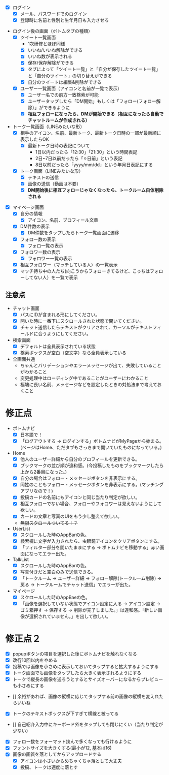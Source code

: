 - [x] ログイン
    - [x] メール、パスワードでのログイン
    - [x] 登録時に名前と性別と生年月日も入力させる
- ログイン後の画面（ボトムタブの種類）
    - [x] ツイート一覧画面
        - 1次研修とほぼ同様
        - [x] いいね/いいね解除ができる
        - [x] いいね数が表示される
        - [x] 保存/保存解除ができる
        - [x] タブによって「ツイート一覧」と「自分が保存したツイート一覧」と「自分のツイート」の切り替えができる
        - [x] 自分のツイートは編集&削除ができる
    - [x] ユーザー一覧画面（アイコンと名前が一覧で表示）
        - [x] ユーザー名での前方一致検索が可能
        - [x] ユーザータップしたら「DM開始」もしくは「フォロー(フォロー解除）」ができるように
        - [x] **相互フォローになったら、DMが開始できる（相互になったら自動でチャットルームが作成される）**
- トーク一覧画面（LINEみたいな形）
    - [x] 相手のアイコン、名前、最新トーク、最新トーク日時の一部が最新順に表示したらOK
        - [x] 最新トーク日時の表記について
            - 1日以内だったら「12:30」「21:30」という時間表記
            - 2日~7日以前だったら「⚪︎日前」という表記
            - 8日以前だったら「yyyy/mm/dd」という年月日表記にする
    - [x] トーク画面（LINEみたいな形）
        - [x] テキストの送信
        - [x] 画像の送信（動画は不要）
        - [x] **DM開始後に相互フォローじゃなくなったら、トークルーム自体削除される**
- [x] マイページ画面
    - [x] 自分の情報
        - [x] アイコン、名前、プロフィール文章
    - [x] DM件数の表示
        - [x] DM件数をタップしたらトーク一覧画面に遷移
    - [x] フォロー数の表示
        - [x] フォロ一覧の表示
    - [x] フォロワー数の表示
        - [x] フォロワー一覧の表示
    - [x] 相互フォロワー（マッチしている人）の一覧表示
    - [x] マッチ待ち中の人たち(向こうからフォローきてるけど、こっちはフォローしてない人）を一覧で表示

## **注意点**

- チャット画面
    - [x] パスにIDが含まれる形にしてください。
    - [x] 開いた時に一番下にスクロールされた状態で開いてください。
    - [x] チャット送信したらテキストがクリアされて、カーソルがテキストフィールドに合うようにしてください。
- 検索画面
    - [x] デフォルトは全員表示されている状態
    - [x] 検索ボックスが空白（空文字）なら全員表示している
- 全画面共通
    - ちゃんとバリデーションやエラーメッセージが出て、失敗していることがわかること
    - 変更処理中はローディング中であることがユーザーにわかること
    - 極端に長い名前、メッセージなどを設定したときの対処法まで考えておくこと


# 修正点
- ボトムナビ
    - [x] 日本語で！
    - [x] 「ログアウトする → ログインする」ボトムナビがMyPageから始まる。(ページはHome、ただタブもさっきまで開いていたものになっている。)
- Home
    - [x] 他人のユーザー詳細から自分のプロフィールを更新できる。
    - [x] ブックマークの並び順が違和感。(今投稿したものをブックマークしたら上から2番目になった。)
    - [x] 自分の場合はフォロー・メッセージボタンを非表示にする。
    - [x] 同姓のこともフォロー・メッセージボタンを非表示にする。(マッチングアプリなので！)
    - [x] 投稿カードの名前にもアイコンと同じ当たり判定が欲しい。
    - [x] 相互フォローでない場合、フォローやフォロワーは見えないようにして欲しい。
    - [x] カードの文章と写真のUIをもう少し整えて欲しい。
    - ~~無限スクロールついてる！？~~
- UserList
    - [x] スクロールした時のAppBarの色。
    - [x] 検索欄に文字が入力されたら、虫眼鏡アイコンをクリアボタンにする。
    - [x] 「フィルター部分を開いたままにする → ボトムナビを移動する」赤い画面になってエラー出た。
- TalkList
    - [x] スクロールした時のAppBarの色。
    - [x] 写真付きだと空白のみで送信できる。
    - [x] 「トークルーム → ユーザー詳細 → フォロー解除(トークルーム削除) → 戻る → トークルームでチャット送信」でエラーが出た。
- マイページ
    - [x] スクロールした時のAppBaeの色。
    - [x] 「画像を選択していない状態でアイコン設定に入る → アイコン設定 → ゴミ箱押す → 保存する → 削除が完了しました。」は違和感。「新しい画像が選択されていません。」を出して欲しい。

# 修正点２
- [x] popupボタンの項目を選択した後にボトムナビを触れなくなる
- [x] 改行10回以内をやめる
- [x] 投稿では画像を小さめに表示しておいてタップすると拡大するようにする
- [x] トーク画面でも画像をタップしたら大きく表示されるようにする
- [x] トークで縦長の画像を送ろうとするとサイズオーバーになるからプレビューも小さめにする
- [] 余裕があれば、画像の縦横に応じてタップする前の画像の縦横を変えれたらいいね
- [x] トークのテキストボックスが下すぎて横線と被ってる
- [] 自己紹介入力中にキーボード外をタップしても閉じにくい（当たり判定が少ない）
- [x] フォロー数をフォーマット挟んで多くなっても行けるように
- [x] フォントサイズを大きくする(最小が12, 基本は16)
- [x] 画像の画質を落としてからアップロードする
    - [x] アイコンは小さいからめちゃくちゃ落として大丈夫
    - [x] 投稿、トークは適度に落とす
